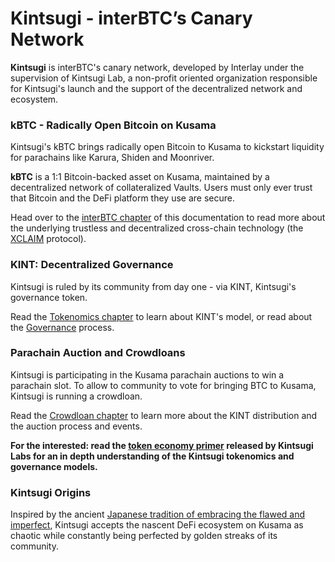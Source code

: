 # Kintsugi - interBTC’s Canary Network

**Kintsugi** is interBTC's canary network, developed by Interlay under the supervision of Kintsugi Lab, a non-profit oriented organization responsible for Kintsugi's launch and the support of the decentralized network and ecosystem. 


### kBTC - Radically Open Bitcoin on Kusama
Kintsugi's kBTC brings radically open Bitcoin to Kusama to kickstart liquidity for parachains like Karura, Shiden and Moonriver. 

**kBTC** is a 1:1 Bitcoin-backed asset on Kusama, maintained by a decentralized network of collateralized Vaults. Users must only ever trust that Bitcoin and the DeFi platform they use are secure. 


Head over to the  [interBTC chapter](start/overview.md) of this documentation to read more about the underlying trustless and decentralized cross-chain technology (the [XCLAIM](https://eprint.iacr.org/2018/643) protocol).


### KINT: Decentralized Governance
Kintsugi is ruled by its community from day one - via KINT, Kintsugi's governance token.

Read the [Tokenomics chapter](kintsugi/tokenomics.md) to learn about KINT's model, or read about the [Governance](kintsugi/governance.md) process. 

### Parachain Auction and Crowdloans
Kintsugi is participating in the Kusama parachain auctions to win a parachain slot. To allow to community to vote for bringing BTC to Kusama, Kintsugi is running a crowdloan. 

Read the [Crowdloan chapter](kintsugi/crowdloans.md) to learn more about the KINT distribution and the auction process and events. 


**For the interested: read the [token economy primer](https://raw.githubusercontent.com/interlay/whitepapers/master/Kintsugi_Token_Economy.pdf) released by Kintsugi Labs for an in depth understanding of the Kintsugi tokenomics and governance models.**

### Kintsugi Origins
Inspired by the ancient [Japanese tradition of embracing the flawed and imperfect](https://en.wikipedia.org/wiki/Kintsugi), Kintsugi accepts the nascent DeFi ecosystem on Kusama as chaotic while constantly being perfected by golden streaks of its community.